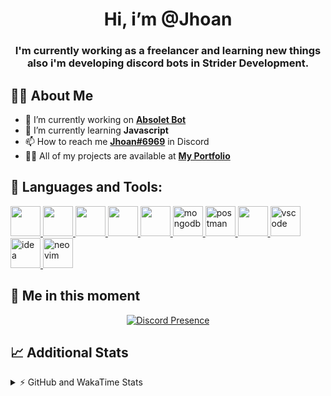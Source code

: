 <h1 align="center">Hi, i’m @Jhoan</h1>
<h3 align="center">I'm currently working as a freelancer and learning new things also i'm developing discord bots in Strider Development.</h3>

## 🙋‍♂️ About Me

- 🔭 I’m currently working on **[Absolet Bot](https://strider.cloud)**
- 🌱 I’m currently learning **Javascript**
- 📫 How to reach me **[Jhoan#6969](https://jhoan.monster/)** in Discord
- 👨‍💻 All of my projects are available at **[My Portfolio](https://jhoan.monster)**

## 🚀 Languages and Tools:
<p align="left"> 
    <a href="https://developer.mozilla.org/en-US/docs/Web/JavaScript" target="_blank"> <img src="https://img.icons8.com/color/48/000000/javascript.png" width="48" height="48"/> </a> 
    <a href="https://www.w3.org/html/" target="_blank"> <img src="https://img.icons8.com/color/48/000000/html-5.png" width="48" height="48"/> </a> 
    <a href="https://www.w3schools.com/css/" target="_blank"> <img src="https://img.icons8.com/color/48/000000/css3.png" width="48" height="48"/> </a> 
    <a href="https://getbootstrap.com" target="_blank"> <img src="https://img.icons8.com/color/48/000000/bootstrap.png" width="48" height="48"/> </a> 
    <a href="https://nodejs.org" target="_blank"> <img src="https://i.imgur.com/XX8lvL7.png" width="48" height="48"/> </a> 
    <a href="https://www.mongodb.com/" target="_blank"> <img src="https://i.imgur.com/nRtS3AN.png" alt="mongodb" width="48" height="48"/> </a> 
    <a href="https://postman.com" target="_blank"> <img src="https://www.vectorlogo.zone/logos/getpostman/getpostman-icon.svg" alt="postman" width="48" height="48"/> </a>   
    <a href="https://git-scm.com/" target="_blank"> <img src="https://img.icons8.com/color/48/000000/git.png" width="48" height="48"/> </a> 
    <a href="https://code.visualstudio.com" target="_blank" > <img src="https://upload.wikimedia.org/wikipedia/commons/thumb/9/9a/Visual_Studio_Code_1.35_icon.svg/2048px-Visual_Studio_Code_1.35_icon.svg.png" alt="vscode" width="48" height="48"> </a>
    <a href="https://www.jetbrains.com/es-es/idea/" target="_blank" > <img src="https://resources.jetbrains.com/storage/products/intellij-idea/img/meta/intellij-idea_logo_300x300.png" alt="idea" width="48" height="48"> </a>
    <a href="https://neovim.io" target="_blank"> <img src="https://icons.iconarchive.com/icons/papirus-team/papirus-apps/512/nvim-icon.png" alt="neovim" width="48" height="48"/> </a>
</p>
  
## 👤 Me in this moment
<p align="center">
    <a href="https://discord.com/users/852617426591154177" target="_blank" rel="nofollow">
        <img src="https://lanyard-profile-readme.vercel.app/api/852617426591154177?idleMessage=Probably%20coding%20Absolet..." alt="Discord Presence" align="center">
    </a>
</p>

## 📈 Additional Stats
<details>
    <summary>⚡ GitHub and WakaTime Stats</summary>
    <br/>

<!--START_SECTION:waka-->
![Code Time](http://img.shields.io/badge/Code%20Time-246%20hrs%203%20mins-blue)

**🐱 My GitHub Data** 

> 🏆 627 Contributions in the Year 2022
 > 
> 📦 47.2 kB Used in GitHub's Storage 
 > 
> 💼 Opted to Hire
 > 
> 📜 4 Public Repositories 
 > 
> 🔑 21 Private Repositories  
 > 
**I'm an Early 🐤** 

```text
🌞 Morning    54 commits     ██░░░░░░░░░░░░░░░░░░░░░░░   8.99% 
🌆 Daytime    250 commits    ██████████░░░░░░░░░░░░░░░   41.6% 
🌃 Evening    261 commits    ██████████░░░░░░░░░░░░░░░   43.43% 
🌙 Night      36 commits     █░░░░░░░░░░░░░░░░░░░░░░░░   5.99%

```
📅 **I'm Most Productive on Saturday** 

```text
Monday       78 commits     ███░░░░░░░░░░░░░░░░░░░░░░   12.98% 
Tuesday      89 commits     ███░░░░░░░░░░░░░░░░░░░░░░   14.81% 
Wednesday    102 commits    ████░░░░░░░░░░░░░░░░░░░░░   16.97% 
Thursday     63 commits     ██░░░░░░░░░░░░░░░░░░░░░░░   10.48% 
Friday       68 commits     ██░░░░░░░░░░░░░░░░░░░░░░░   11.31% 
Saturday     119 commits    █████░░░░░░░░░░░░░░░░░░░░   19.8% 
Sunday       82 commits     ███░░░░░░░░░░░░░░░░░░░░░░   13.64%

```


📊 **This Week I Spent My Time On** 

```text
⌚︎ Time Zone: America/Bogota

💬 Programming Languages: 
JavaScript               33 hrs 37 mins      ██████████████████████░░░   89.89% 
YAML                     2 hrs 21 mins       █░░░░░░░░░░░░░░░░░░░░░░░░   6.29% 
JSON                     32 mins             ░░░░░░░░░░░░░░░░░░░░░░░░░   1.43% 
Other                    15 mins             ░░░░░░░░░░░░░░░░░░░░░░░░░   0.7% 
Text                     14 mins             ░░░░░░░░░░░░░░░░░░░░░░░░░   0.63%

🔥 Editors: 
VS Code                  37 hrs 9 mins       ████████████████████████░   99.35% 
Neovim                   14 mins             ░░░░░░░░░░░░░░░░░░░░░░░░░   0.65%

🐱‍💻 Projects: 
Absolet-Bot              34 hrs 51 mins      ███████████████████████░░   93.2% 
sms-script               47 mins             ░░░░░░░░░░░░░░░░░░░░░░░░░   2.11% 
embed-creator            26 mins             ░░░░░░░░░░░░░░░░░░░░░░░░░   1.2% 
Token-Joiner-Discord     17 mins             ░░░░░░░░░░░░░░░░░░░░░░░░░   0.78% 
DevJhoan                 14 mins             ░░░░░░░░░░░░░░░░░░░░░░░░░   0.65%

💻 Operating System: 
Linux                    37 hrs 24 mins      █████████████████████████   100.0%

```

**I Mostly Code in JavaScript** 

```text
JavaScript               14 repos            █████████████████░░░░░░░░   70.0% 
Java                     2 repos             ██░░░░░░░░░░░░░░░░░░░░░░░   10.0% 
SCSS                     1 repo              █░░░░░░░░░░░░░░░░░░░░░░░░   5.0% 
TypeScript               1 repo              █░░░░░░░░░░░░░░░░░░░░░░░░   5.0% 
Shell                    1 repo              █░░░░░░░░░░░░░░░░░░░░░░░░   5.0%

```



 Last Updated on 24/06/2022 11:11:21 UTC
<!--END_SECTION:waka-->
</details>
